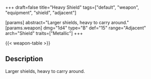 +++
draft=false
title="Heavy Shield"
tags=["default", "weapon", "equipment", "shield", "adjacent"]

[params]
  abstract="Larger shields, heavy to carry around."
  [params.weapon]
    dmg="1d4"
    type="B"
    def="15"
    range="Adjacent"
    arch="Shield"
    traits=["Metallic"]
+++

{{< weapon-table >}}

## Description
Larger shields, heavy to carry around.
